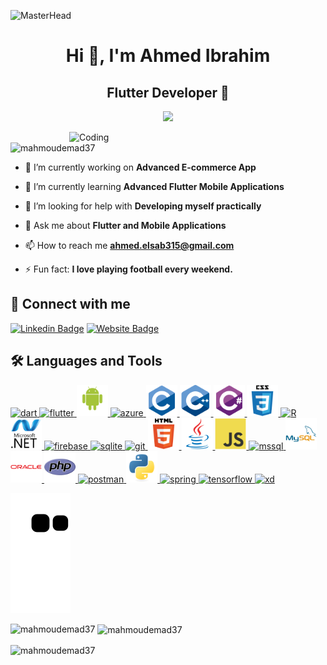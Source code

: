 ![MasterHead](https://1.bp.blogspot.com/-7A4WynwLsMw/XbBpCXG8fHI/AAAAAAAAMt4/uOa1bpLskYgrwGbllhSu2SDj_Mig8SXJQCLcBGAsYHQ/s1600/2000_600px.gif)

<h1 align="center">Hi 👋, I'm Ahmed Ibrahim</h1>
<h2 align="center">Flutter Developer 📱</h2>
<p align="center">
    <img src="https://readme-typing-svg.herokuapp.com?lines=Welcome,+follow+to+see+more+codes+️‍🔥" />
</p>

<img align="right" alt="Coding" width="410"
    src="https://cdn.dribbble.com/users/1162077/screenshots/3848914/programmer.gif" />

<p align="left">
    <img src="https://komarev.com/ghpvc/?username=mahmoudemad37&label=Profile%20views&color=0e75b6&style=flat"
        alt="mahmoudemad37" />
</p>

- 🔭 I’m currently working on **Advanced E-commerce App**

- 🌱 I’m currently learning **Advanced Flutter Mobile Applications**

- 🤝 I’m looking for help with **Developing myself practically**

- 💬 Ask me about **Flutter and Mobile Applications**

- 📫 How to reach me **ahmed.elsab315@gmail.com**

- ⚡ Fun fact: **I love playing football every weekend.**

## 📩 Connect with me
[![Linkedin Badge](https://img.shields.io/badge/-LinkedIn-0e76a8?style=flat-square&logo=Linkedin&logoColor=white)]([https://www.linkedin.com/in/ahmed-elsabaa-/](https://www.linkedin.com/in/ahmed-elsabaa-/))
[![Website Badge](https://img.shields.io/badge/Website-3b5998?style=flat-square&logo=google-chrome&logoColor=white)](https://ahmed-host.web.app/)


## 🛠 Languages and Tools
<p align="left">
    <a href="https://dart.dev" target="_blank" rel="noreferrer">
        <img src="https://www.vectorlogo.zone/logos/dartlang/dartlang-icon.svg" alt="dart" width="50" height="50" />
    </a>
    <a href="https://flutter.dev" target="_blank" rel="noreferrer">
        <img src="https://www.vectorlogo.zone/logos/flutterio/flutterio-icon.svg" alt="flutter" width="50"
            height="50" />
    </a>
    <a href="https://developer.android.com" target="_blank" rel="noreferrer">
        <img src="https://raw.githubusercontent.com/devicons/devicon/master/icons/android/android-original-wordmark.svg"
            alt="android" width="50" height="50" />
    </a>
    <a href="https://azure.microsoft.com/en-in/" target="_blank" rel="noreferrer">
        <img src="https://www.vectorlogo.zone/logos/microsoft_azure/microsoft_azure-icon.svg" alt="azure" width="50"
            height="50" />
    </a>
    <a href="https://www.cprogramming.com/" target="_blank" rel="noreferrer">
        <img src="https://raw.githubusercontent.com/devicons/devicon/master/icons/c/c-original.svg" alt="c" width="50"
            height="50" />
    </a>
    <a href="https://www.w3schools.com/cpp/" target="_blank" rel="noreferrer">
        <img src="https://raw.githubusercontent.com/devicons/devicon/master/icons/cplusplus/cplusplus-original.svg"
            alt="cplusplus" width="50" height="50" />
    </a>
    <a href="https://www.w3schools.com/cs/" target="_blank" rel="noreferrer">
        <img src="https://raw.githubusercontent.com/devicons/devicon/master/icons/csharp/csharp-original.svg"
            alt="csharp" width="50" height="50" />
    </a>
    <a href="https://www.w3schools.com/css/" target="_blank" rel="noreferrer">
        <img src="https://raw.githubusercontent.com/devicons/devicon/master/icons/css3/css3-original-wordmark.svg"
            alt="css3" width="50" height="50" />
    </a>
    <a href="https://www.r-project.org/" target="_blank" rel="noreferrer">
        <img src="https://profilinator.rishav.dev/skills-assets/r.svg" alt="R" width="50" height="50" />
    </a>
    <a href="https://dotnet.microsoft.com/" target="_blank" rel="noreferrer">
        <img src="https://raw.githubusercontent.com/devicons/devicon/master/icons/dot-net/dot-net-original-wordmark.svg"
            alt="dotnet" width="50" height="50" />
    </a>
    <a href="https://firebase.google.com/" target="_blank" rel="noreferrer">
        <img src="https://www.vectorlogo.zone/logos/firebase/firebase-icon.svg" alt="firebase" width="50" height="50" />
    </a>
    <a href="https://www.sqlite.org/" target="_blank" rel="noreferrer"> <img
            src="https://www.vectorlogo.zone/logos/sqlite/sqlite-icon.svg" alt="sqlite" width="50" height="50" />
    </a>
    <a href="https://git-scm.com/" target="_blank" rel="noreferrer">
        <img src="https://www.vectorlogo.zone/logos/git-scm/git-scm-icon.svg" alt="git" width="50" height="50" />
    </a>
    <a href="https://www.w3.org/html/" target="_blank" rel="noreferrer">
        <img src="https://raw.githubusercontent.com/devicons/devicon/master/icons/html5/html5-original-wordmark.svg"
            alt="html5" width="50" height="50" />
    </a>
    <a href="https://www.java.com" target="_blank" rel="noreferrer">
        <img src="https://raw.githubusercontent.com/devicons/devicon/master/icons/java/java-original.svg" alt="java"
            width="50" height="50" />
    </a>
    <a href="https://developer.mozilla.org/en-US/docs/Web/JavaScript" target="_blank" rel="noreferrer">
        <img src="https://raw.githubusercontent.com/devicons/devicon/master/icons/javascript/javascript-original.svg"
            alt="javascript" width="50" height="50" />
    </a>
    <a href="https://www.microsoft.com/en-us/sql-server" target="_blank" rel="noreferrer">
        <img src="https://www.svgrepo.com/show/303229/microsoft-sql-server-logo.svg" alt="mssql" width="50"
            height="50" />
    </a>
    <a href="https://www.mysql.com/" target="_blank" rel="noreferrer">
        <img src="https://raw.githubusercontent.com/devicons/devicon/master/icons/mysql/mysql-original-wordmark.svg"
            alt="mysql" width="50" height="50" />
    </a>
    <a href="https://www.oracle.com/" target="_blank" rel="noreferrer">
        <img src="https://raw.githubusercontent.com/devicons/devicon/master/icons/oracle/oracle-original.svg"
            alt="oracle" width="50" height="50" />
    </a>
    <a href="https://www.php.net" target="_blank" rel="noreferrer">
        <img src="https://raw.githubusercontent.com/devicons/devicon/master/icons/php/php-original.svg" alt="php"
            width="50" height="50" />
    </a>
    <a href="https://postman.com" target="_blank" rel="noreferrer">
        <img src="https://www.vectorlogo.zone/logos/getpostman/getpostman-icon.svg" alt="postman" width="50"
            height="50" />
    </a>
    <a href="https://www.python.org" target="_blank" rel="noreferrer">
        <img src="https://raw.githubusercontent.com/devicons/devicon/master/icons/python/python-original.svg"
            alt="python" width="50" height="50" />
    </a>
    <a href="https://spring.io/" target="_blank" rel="noreferrer">
        <img src="https://www.vectorlogo.zone/logos/springio/springio-icon.svg" alt="spring" width="50" height="50" />
    </a>
    <a href="https://www.tensorflow.org" target="_blank" rel="noreferrer">
        <img src="https://www.vectorlogo.zone/logos/tensorflow/tensorflow-icon.svg" alt="tensorflow" width="50"
            height="50" />
    </a>
    <a href="https://www.adobe.com/products/xd.html" target="_blank" rel="noreferrer">
        <img src="https://cdn.worldvectorlogo.com/logos/adobe-xd.svg" alt="xd" width="50" height="50" />
    </a>
</p>

<img src="https://github.com/Amira-Zahran/Amira-zahran/blob/output/github-contribution-grid-snake.svg" alt="Snake"/>

<p>
    <img align="left"
        src="https://github-readme-stats.vercel.app/api/top-langs?username=mahmoudemad37&show_icons=true&locale=en&layout=compact&theme=tokyonight"
        alt="mahmoudemad37" />
</p>

<p>
    &nbsp;<img align="center"
        src="https://github-readme-stats.vercel.app/api?username=mahmoudemad37&show_icons=true&locale=en&theme=tokyonight"
        alt="mahmoudemad37" />
</p>

<p>
    <img align="center" src="https://github-readme-streak-stats.herokuapp.com/?user=mahmoudemad37&&theme=tokyonight"
        alt="mahmoudemad37" />
</p>
